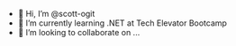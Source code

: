 - 👋 Hi, I’m @scott-ogit
- 🌱 I’m currently learning .NET at Tech Elevator Bootcamp
- 💞️ I’m looking to collaborate on ...

<!---
scott-ogit/scott-ogit is a ✨ special ✨ repository because its `README.md` (this file) appears on your GitHub profile.
You can click the Preview link to take a look at your changes.
--->

